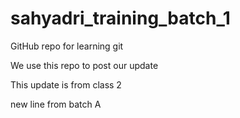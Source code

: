 # sahyadri_training_batch_1

GitHub repo for learning git

We use this repo to post our update

This update is from class 2

new line from batch A
